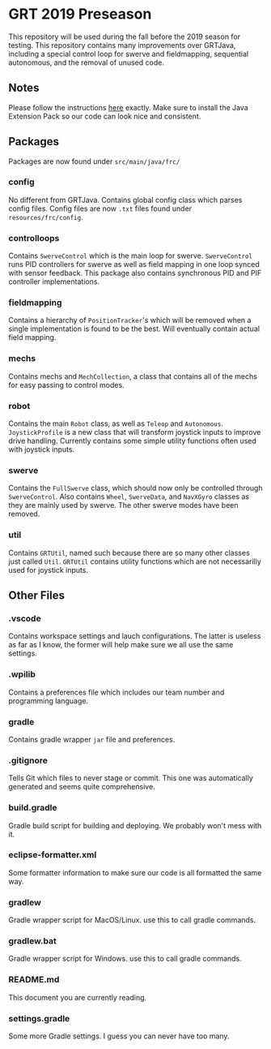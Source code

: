 # GRT 2019 Preseason
This repository will be used during the fall before the 2019 season for testing. This repository contains many improvements over GRTJava, including a special control loop for swerve and fieldmapping, sequential autonomous, and the removal of unused code.

## Notes
Please follow the instructions [here](https://wpilib.screenstepslive.com/s/currentCS/m/79833/l/932382-installing-vs-code) exactly. Make sure to install the Java Extension Pack so our code can look nice and consistent.

## Packages
Packages are now found under `src/main/java/frc/`

### config
No different from GRTJava. Contains global config class which parses config files. Config files are now `.txt` files found under `resources/frc/config`.

### controlloops
Contains `SwerveControl` which is the main loop for swerve. `SwerveControl` runs PID controllers for swerve as well as field mapping in one loop synced with sensor feedback. This package also contains synchronous PID and PIF controller implementations.

### fieldmapping
Contains a hierarchy of `PositionTracker`'s which will be removed when a single implementation is found to be the best. Will eventually contain actual field mapping.

### mechs
Contains mechs and `MechCollection`, a class that contains all of the mechs for easy passing to control modes.

### robot
Contains the main `Robot` class, as well as `Teleop` and `Autonomous`. `JoystickProfile` is a new class that will transform joystick inputs to improve drive handling. Currently contains some simple utility functions often used with joystick inputs.

### swerve
Contains the `FullSwerve` class, which should now only be controlled through `SwerveControl`. Also contains `Wheel`, `SwerveData`, and `NavXGyro` classes as they are mainly used by swerve. The other swerve modes have been removed.

### util
Contains `GRTUtil`, named such because there are so many other classes just called `Util`. `GRTUtil` contains utility functions which are not necessarilly used for joystick inputs.

## Other Files

### .vscode
Contains workspace settings and lauch configurations. The latter is useless as far as I know, the former will help make sure we all use the same settings.

### .wpilib
Contains a preferences file which includes our team number and programming language.

### gradle
Contains gradle wrapper `jar` file and preferences.

### .gitignore
Tells Git which files to never stage or commit. This one was automatically generated and seems quite comprehensive.

### build.gradle
Gradle build script for building and deploying. We probably won't mess with it.

### eclipse-formatter.xml
Some formatter information to make sure our code is all formatted the same way.

### gradlew
Gradle wrapper script for MacOS/Linux. use this to call gradle commands.

### gradlew.bat
Gradle wrapper script for Windows. use this to call gradle commands.

### README.md
This document you are currently reading.

### settings.gradle
Some more Gradle settings. I guess you can never have too many.